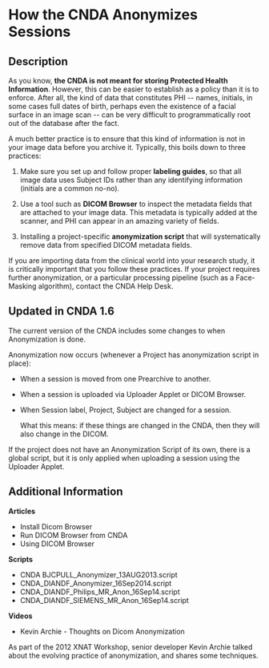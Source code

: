 # How the CNDA Anonymizes Sessions

## **Description**
As you know, **the CNDA is not meant for storing Protected Health Information**. However, this can be easier to establish as a policy than it is to enforce. After all, the kind of data that constitutes PHI -- names, initials, in some cases full dates of birth, perhaps even the existence of a facial surface in an image scan -- can be very difficult to programmatically root out of the database after the fact.

A much better practice is to ensure that this kind of information is not in your image data before you archive it. Typically, this boils down to three practices:

1. Make sure you set up and follow proper **labeling guides**, so that all image data uses Subject IDs rather than any identifying information (initials are a common no-no).

2. Use a tool such as **DICOM Browser** to inspect the metadata fields that are attached to your image data. This metadata is typically added at the scanner, and PHI can appear in an amazing variety of fields.

3. Installing a project-specific **anonymization script** that will systematically remove data from specified DICOM metadata fields.
   
If you are importing data from the clinical world into your research study, it is critically important that you follow these practices. If your project requires further anonymization, or a particular processing pipeline (such as a Face-Masking algorithm), contact the CNDA Help Desk.

## **Updated in CNDA 1.6**
The current version of the CNDA includes some changes to when Anonymization is done.

Anonymization now occurs (whenever a Project has anonymization script in place):

 - When a session is moved from one Prearchive to another.
 - When a session is uploaded via Uploader Applet or DICOM Browser.
 - When Session label, Project, Subject are changed for a session.
   
   What this means: if these things are changed in the CNDA, then they will also change in the DICOM.
   
If the project does not have an Anonymization Script of its own, there is a global script, but it is only applied when uploading a session using the Uploader Applet.

## **Additional Information**
**Articles**
 - Install Dicom Browser
 - Run DICOM Browser from CNDA
 - Using DICOM Browser
   
**Scripts**

 - CNDA BJCPULL_Anonymizer_13AUG2013.script
 - CNDA_DIANDF_Anonymizer_16Sep2014.script
 - CNDA_DIANDF_Philips_MR_Anon_16Sep14.script
 - CNDA_DIANDF_SIEMENS_MR_Anon_16Sep14.script
   
**Videos**
 - Kevin Archie - Thoughts on Dicom Anonymization

As part of the 2012 XNAT Workshop, senior developer Kevin Archie talked about the evolving practice of anonymization, and shares some techniques.

